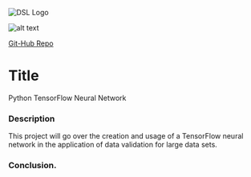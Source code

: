 ![DSL Logo][dsllogo]

![alt text][logo]

[Git-Hub Repo][gitlink]

# Title
Python TensorFlow Neural Network 

### Description
This project will go over the creation and usage of a TensorFlow neural network in the application of data validation for large data sets. 

### Conclusion.
 
 
 









<!--- Please use reference style images so that it is easier to update pictures later --->

[dsllogo]: dsl_logo.png
[gitlink]: https://github.com/KeenanBrab/Keenan-Brab-DSL-Project
[logo]: https://www.kdnuggets.com/wp-content/uploads/tensorflow-white-2.jpg "Data Warehousing"
